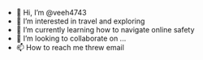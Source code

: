 - 👋 Hi, I’m @veeh4743
- 👀 I’m interested in travel and exploring
- 🌱 I’m currently learning how to navigate online safety
- 💞️ I’m looking to collaborate on ...
- 📫 How to reach me threw email

<!---
veeh4743/veeh4743 is a ✨ special ✨ repository because its `README.md` (this file) appears on your GitHub profile.
You can click the Preview link to take a look at your changes.
--->
